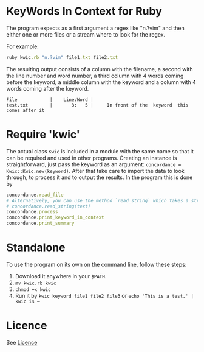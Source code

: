 # KeyWords In Context for Ruby

The program expects as a first argument a regex like "n.?vim" and then either one or more files or a stream where to look for the regex.

For example:
``` ruby
ruby kwic.rb "n.?vim" file1.txt file2.txt
```

The resulting output consists of a column with the filename, a second with the line number and word number, a third column with 4 words coming before the keyword, a middle column with the keyword and a column with 4 words coming after the keyword.

```
File            |    Line:Word |
test.txt        |       3:   5 |     In front of the  keyword  this comes after it
```

# Require 'kwic'

The actual class `Kwic` is included in a module with the same name so that it can be required and used in other programs. Creating an instance is straightforward, just pass the keyword as an argument: `concordance = Kwic::Kwic.new(keyword)`. After that take care to import the data to look through, to process it and to output the results. In the program this is done by

```ruby
concordance.read_file
# Alternatively, you can use the method `read_string` which takes a string as an argument.
# concordance.read_string(text)
concordance.process
concordance.print_keyword_in_context
concordance.print_summary
```


# Standalone

To use the program on its own on the command line, follow these steps:

1. Download it anywhere in your `$PATH`.
2. `mv kwic.rb kwic`
3. `chmod +x kwic`
4. Run it by `kwic keyword file1 file2 file3` or `echo 'This is a test.' | kwic is –`

# Licence

See [Licence](Licence.md)
